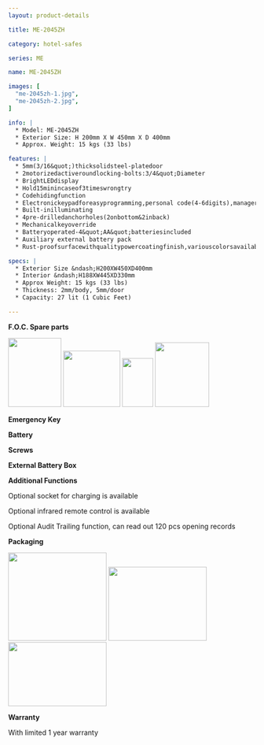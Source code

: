 ```yaml
---
layout: product-details

title: ME-2045ZH

category: hotel-safes

series: ME

name: ME-2045ZH

images: [
  "me-2045zh-1.jpg",
  "me-2045zh-2.jpg",
]

info: |
  * Model: ME-2045ZH
  * Exterior Size: H 200mm X W 450mm X D 400mm
  * Approx. Weight: 15 kgs (33 lbs)

features: |
  * 5mm(3/16&quot;)thicksolidsteel-platedoor
  * 2motorizedactiveroundlocking-bolts:3/4&quot;Diameter
  * BrightLEDdisplay
  * Hold15minincaseof3timeswrongtry
  * Codehidingfunction
  * Electronickeypadforeasyprogramming,personal code(4-6digits),managercode(6digits)
  * Built-inilluminating
  * 4pre-drilledanchorholes(2onbottom&2inback)
  * Mechanicalkeyoverride
  * Batteryoperated-4&quot;AA&quot;batteriesincluded
  * Auxiliary external battery pack
  * Rust-proofsurfacewithqualitypowercoatingfinish,variouscolorsavailable

specs: |
  * Exterior Size &ndash;H200XW450XD400mm
  * Interior &ndash;H188XW445XD330mm
  * Approx Weight: 15 kgs (33 lbs)
  * Thickness: 2mm/body, 5mm/door
  * Capacity: 27 lit (1 Cubic Feet)

---
```


**F.O.C. Spare parts**

<img alt="" src="{IMAGE_CDN}/me-2045zh-3.jpg" style="width: 108px; height: 140px;" />

<img alt="" src="{IMAGE_CDN}/me-2045zh-4.jpg" style="width: 116px; height: 114px;" />

<img alt="" src="{IMAGE_CDN}/me-2045zh-5.jpg" style="width: 63px; height: 99px;" />

<img alt="" src="{IMAGE_CDN}/me-2045zh-6.jpg" style="width: 110px; height: 131px;" />

**Emergency Key**

**Battery**

**Screws**

**External Battery Box**

**Additional Functions**

Optional socket for charging is available

Optional infrared remote control is available

Optional Audit Trailing function, can read out 120 pcs opening records

**Packaging**

<img alt="" src="{IMAGE_CDN}/me-2045zh-7.jpg" style="width: 200px; height: 179px;" />

<img alt="" src="{IMAGE_CDN}/me-2045zh-8.jpg" style="width: 200px; height: 150px;" />

<img alt="" src="{IMAGE_CDN}/me-2045zh-9.jpg" style="width: 200px; height: 130px;" />

**Warranty**

With limited 1 year warranty


